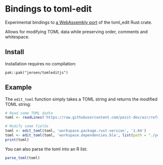 # Bindings to toml-edit

Experimental bindings to [a WebAssembly port](https://github.com/rainbowatcher/toml-edit-js) of the toml_edit Rust crate.

Allows for modifying TOML data while preserving order, comments and whitespace.

## Install

Installation requires no compilation:

```
pak::pak("jeroen/tomleditjs")
```

## Example

The `edit_toml` function simply takes a TOML string and returns the modified TOML string:

```r
# Read some TOML dadta
toml <- readLines('https://raw.githubusercontent.com/posit-dev/air/refs/heads/main/Cargo.toml')

# Modify some fields
toml <- edit_toml(toml, 'workspace.package.rust-version', '1.84')
toml <- edit_toml(toml, 'workspace.dependencies.bla', list(path = "./yolo", rev = "123"))
print(toml)
```

You can also parse the toml into an R list:

```r
parse_toml(toml)
```
